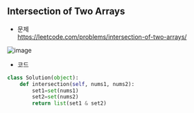 ## Intersection of Two Arrays  

* 문제  
https://leetcode.com/problems/intersection-of-two-arrays/  

![image](https://user-images.githubusercontent.com/29175001/72600251-a2d41480-3956-11ea-948d-bad0087e23cd.png)  

  
* 코드
  
```Python
class Solution(object):
    def intersection(self, nums1, nums2):
        set1=set(nums1)
        set2=set(nums2)
        return list(set1 & set2)
